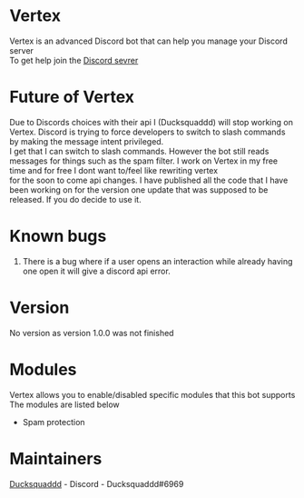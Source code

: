 # Vertex

Vertex is an advanced Discord bot that can help you manage your Discord server<br>
To get help join the [Discord sevrer](https://discord.gg/EcdPApY8Kd)

# Future of Vertex

Due to Discords choices with their api I (Ducksquaddd) will stop working on Vertex. Discord is trying to force developers to switch to slash commands by making the message intent privileged.<br>
I get that I can switch to slash commands. However the bot still reads messages for things such as the spam filter. I work on Vertex in my free time and for free I dont want to/feel like rewriting vertex<br>for the soon to come api changes. I have published all the code that I have been working on for the version one update that was supposed to be released. If you do decide to use it.

# Known bugs

1. There is a bug where if a user opens an interaction while already having one open it will give a discord api error.

# Version

No version as version 1.0.0 was not finished

# Modules

Vertex allows you to enable/disabled specific modules that this bot supports <br>The modules are listed below

- Spam protection

# Maintainers

[Ducksquaddd](https://github.com/Ducksquaddd) - Discord - Ducksquaddd#6969<br>
